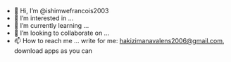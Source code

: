 - 👋 Hi, I’m @ishimwefrancois2003
- 👀 I’m interested in ...
- 🌱 I’m currently learning ...
- 💞️ I’m looking to collaborate on ...
- 📫 How to reach me ... write for me: hakizimanavalens2006@gmail.com, download apps as you can
<!---
ishimwefrancois2003/ishimwefrancois2003 is a ✨ special ✨ repository because its `README.md` (this file) appears on your GitHub profile.
You can click the Preview link to take a look at your changes.
--->

